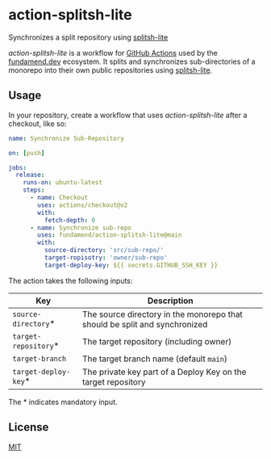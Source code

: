 # action-splitsh-lite

Synchronizes a split repository using [splitsh-lite]

_action-splitsh-lite_ is a workflow for [GitHub Actions] used by the [fundamend.dev] ecosystem.
It splits and synchronizes sub-directories of a monorepo into their own public repositories using [splitsh-lite].

## Usage

In your repository, create a workflow that uses _action-splitsh-lite_ after a checkout, like so:

```yaml
name: Synchronize Sub-Repository

on: [push]

jobs:
  release:
    runs-on: ubuntu-latest
    steps:
      - name: Checkout
        uses: actions/checkout@v2
        with:
          fetch-depth: 0
      - name: Synchronize sub-repo
        uses: fundamend/action-splitsh-lite@main
        with:
          source-directory: 'src/sub-repo/'
          target-ropisotry: 'owner/sub-repo'
          target-deploy-key: ${{ secrets.GITHUB_SSH_KEY }}
```

The action takes the following inputs:

| Key                   | Description                                                                |
| --------------------- | -------------------------------------------------------------------------- |
| `source-directory`\*  | The source directory in the monorepo that should be split and synchronized |
| `target-repository`\* | The target repository (including owner)                                    |
| `target-branch`       | The target branch name (default `main`)                                    |
| `target-deploy-key`\* | The private key part of a Deploy Key on the target repository              |

The \* indicates mandatory input.

## License

[MIT]

[fundamend.dev]: https://fundamend.dev
[github actions]: https://docs.github.com/en/actions
[github]: https://github.com/
[mit]: https://choosealicense.com/licenses/mit/
[splitsh-lite]: https://github.com/splitsh/lite
